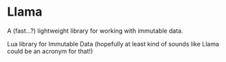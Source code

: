 # Llama
A (fast...?) lightweight library for working with immutable data.

Lua library for Immutable Data (hopefully at least kind of sounds like Llama could be an acronym for that!)
